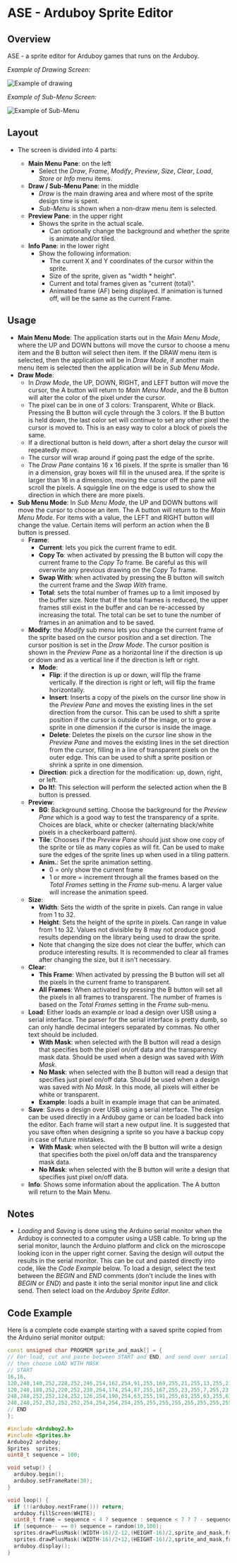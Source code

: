 # ASE - Arduboy Sprite Editor

## Overview
ASE - a sprite editor for Arduboy games that runs on the Arduboy.

_Example of Drawing Screen:_

![Example of drawing](instructions1.png)


_Example of Sub-Menu Screen:_

![Example of Sub-Menu](instructions2.png)


## Layout
- The screen is divided into 4 parts:

  - **Main Menu Pane**: on the left
    - Select the *Draw*, *Frame*, *Modify*, *Preview*, *Size*, *Clear*, *Load*, *Store* or *Info* menu items.
  - **Draw / Sub-Menu Pane**: in the middle
    - *Draw* is the main drawing area and where most of the sprite design time is spent.
    - *Sub-Menu* is shown when a non-draw menu item is selected.
  - **Preview Pane**: in the upper right
    - Shows the sprite in the actual scale.
      - Can optionally change the background and whether the sprite is animate and/or tiled.
  - **Info Pane**: in the lower right
    - Show the following information:
        - The current X and Y coordinates of the cursor within the sprite.
        - Size of the sprite, given as "width * height".
        - Current and total frames given as "current (total)".
        - Animated frame (AF) being displayed.  If animation is turned off, will be the same as the current Frame.

## Usage

- **Main Menu Mode**:
The application starts out in the *Main Menu Mode*, where the UP and DOWN buttons will move the cursor to choose a menu item and the B button will select then item. If the DRAW menu item is selected, then the application will be in *Draw Mode*, if another main menu item is selected then the application will be in *Sub Menu Mode*.
- **Draw Mode**:
  - In *Draw Mode*, the UP, DOWN, RIGHT, and LEFT button will move the cursor, the A button will return to *Main Menu Mode*, and the B button will alter the color of the pixel under the cursor.  
  - The pixel can be in one of 3 colors: Transparent, White or Black.  Pressing the B button will cycle through the 3 colors.  If the B button is held down, the last color set will continue to set any other pixel the cursor is moved to.  This is an easy way to color a block of pixels the same. 
  - If a directional button is held down, after a short delay the cursor will repeatedly move.
  - The cursor will wrap around if going past the edge of the sprite.
  - The *Draw Pane* contains 16 x 16 pixels.  If the sprite is smaller than 16 in a dimension, gray boxes will fill in the unused area. If the sprite is larger than 16 in a dimension, moving the cursor off the pane will scroll the pixels. A squiggle line on the edge is used to show the direction in which there are more pixels.
- **Sub Menu Mode**: In *Sub Menu Mode*, the UP and DOWN buttons will move the cursor to choose an item. The A button will return to the *Main Menu Mode*. For items with a value, the LEFT and RIGHT button will change the value. Certain items will perform an action when the B button is pressed.
  - **Frame**: 
    - **Current**: lets you pick the current frame to edit.
    - **Copy To**: when activated by pressing the B button will copy the current frame to the *Copy To* frame.  Be careful as this will overwrite any previous drawing on the *Copy To* frame.
    - **Swap With**: when activated by pressing the B button will switch the current frame and the *Swap With* frame.
    - **Total**: sets the total number of frames up to a limit imposed by the buffer size.  Note that if the total frames is reduced, the upper frames still exist in the buffer and can be re-accessed by increasing the total.  The total can be set to tune the number of frames in an animation and to be saved.
  - **Modify**: the *Modify* sub menu lets you change the current frame of the sprite based on the cursor position and a set direction. The cursor position is set in the *Draw Mode*. The cursor position is shown in the *Preview Pane* as a horizontal line if the direction is up or down and as a vertical line if the direction is left or right.
    - **Mode**:
      - **Flip**: if the direction is up or down, will flip the frame vertically.  If the direction is right or left, will flip the frame horizontally.
      - **Insert**: Inserts a copy of the pixels on the cursor line show in the *Preview Pane* and moves the existing lines in the set direction from the cursor.  This can be used to shift a sprite position if the cursor is outside of the image, or to grow a sprite in one dimension if the cursor is inside the image.
      - **Delete**: Deletes the pixels on the cursor line show in the *Preview Pane* and moves the existing lines in the set direction from the cursor, filling in a line of transparent pixels on the outer edge.  This can be used to shift a sprite position or shrink a sprite in one dimension.
    - **Direction**: pick a direction for the modification: up, down, right, or left.
    - **Do It!**: This selection will perform the selected action when the B button is pressed.
  - **Preview**:
    - **BG**: Background setting.  Choose the background for the *Preview Pane* which is a good way to test the transparency of a sprite.  Choices are black, white or checker (alternating black/white pixels in a checkerboard pattern).
    - **Tile**: Chooses if the *Preview Pane* should just show one copy of the sprite or tile as many copies as will fit.  Can be used to make sure the edges of the sprite lines up when used in a tiling pattern.
    - **Anim.**: Set the sprite animation setting.
      - 0 = only show the current frame
      - 1 or more = increment through all the frames based on the *Total Frames* setting in the *Frame* sub-menu. A larger value will increase the animation speed.
  - **Size**: 
    - **Width**: Sets the width of the sprite in pixels.  Can range in value from 1 to 32.
    - **Height**: Sets the height of the sprite in pixels.  Can range in value from 1 to 32.  Values not divisible by 8 may not produce good results depending on the library being used to draw the sprite.
    - Note that changing the size does not clear the buffer, which can produce interesting results. It is recommended to clear all frames after changing the size, but it isn't necessary.
  - **Clear**:
    - **This Frame**: When activated by pressing the B button will set all the pixels in the current frame to transparent.
    - **All Frames**: When activated by pressing the B button will set all the pixels in all frames to transparent.  The number of frames is based on the *Total Frames* setting in the *Frame* sub-menu.
  - **Load**: Either loads an example or load a design over USB using a serial interface.  The parser for the serial interface is pretty dumb, so can only handle decimal integers separated by commas.  No other text should be included.
    - **With Mask**: when selected with the B button will read a design that specifies both the pixel on/off data and the transparency mask data.  Should be used when a design was saved with *With Mask*.
    - **No Mask**: when selected with the B button will read a design that specifies just pixel on/off data.  Should be used when a design was saved with *No Mask*. In this mode, all pixels will either be white or transparent.
    - **Example**: loads a built in example image that can be animated.
  - **Save**: Saves a design over USB using a serial interface.  The design can be used directly in a Arduboy game or can be loaded back into the editor. Each frame will start a new output line. It is suggested that you save often when designing a sprite so you have a backup copy in case of future mistakes.
    - **With Mask**: when selected with the B button will write a design that specifies both the pixel on/off data and the transparency mask data.
    - **No Mask**: when selected with the B button will write a design that specifies just pixel on/off data.
  - **Info**: Shows some information about the application.  The A button will return to the Main Menu.
 
## Notes

- *Loading* and *Saving* is done using the Arduino serial monitor when the Arduboy is connected to a computer using a USB cable.  To bring up the serial monitor, launch the Arduino platform and click on the microscope looking icon in the upper right corner. Saving the design will output the results in the serial monitor.  This can be cut and pasted directly into code, like the *Code Example* below.  To load a design, select the text between the *BEGIN* and *END* comments (don't include the lines with *BEGIN* or *END*) and paste it into the serial monitor input line and click send.  Then select load on the *Arduboy Sprite Editor*.

## Code Example

Here is a complete code example starting with a saved sprite copied from the Arduino serial monitor output:

```c++
const unsigned char PROGMEM sprite_and_mask[] = {
// For load, cut and paste between START and END, and send over serial port
// then choose LOAD WITH MASK
// START
16,16,
120,248,140,252,228,252,246,254,162,254,91,255,169,255,21,255,13,255,21,255,173,255,89,255,170,254,242,254,68,252,24,248,3,3,6,7,5,7,13,15,10,15,27,31,22,31,21,31,22,31,21,31,22,31,23,31,26,31,13,15,6,7,3,3,
120,248,188,252,220,252,238,254,174,254,87,255,167,255,23,255,7,255,23,255,167,255,87,255,174,254,238,254,92,252,24,248,3,3,6,7,5,7,13,15,10,15,27,31,22,31,21,31,22,31,21,31,22,31,23,31,26,31,13,15,6,7,3,3,
248,248,252,252,124,252,126,254,190,254,63,255,191,255,63,255,63,255,63,255,191,255,63,255,190,254,190,190,60,188,248,248,3,3,6,7,5,7,13,15,10,15,27,31,22,31,21,31,22,31,21,31,22,31,23,31,26,31,13,15,6,7,3,3,
248,248,252,252,252,252,254,254,254,254,255,255,255,255,255,255,255,255,255,255,255,255,255,255,254,254,254,254,252,252,120,248,2,3,6,7,5,7,13,15,11,15,27,31,23,31,23,31,23,31,23,31,23,31,23,31,27,31,13,15,6,7,3,3
// END
};

#include <Arduboy2.h>
#include <Sprites.h>
Arduboy2 arduboy;
Sprites  sprites;
uint8_t sequence = 100;

void setup() {
  arduboy.begin();
  arduboy.setFrameRate(30);
}

void loop() {
  if (!(arduboy.nextFrame())) return;
  arduboy.fillScreen(WHITE);
  uint8_t frame = sequence < 4 ? sequence : sequence < 7 ? 7 - sequence : 0;
  if (sequence-- == 0) sequence = random(10,100);
  sprites.drawPlusMask((WIDTH-16)/2-12,(HEIGHT-16)/2,sprite_and_mask,frame);
  sprites.drawPlusMask((WIDTH-16)/2+12,(HEIGHT-16)/2,sprite_and_mask,frame);
  arduboy.display();
}
```
